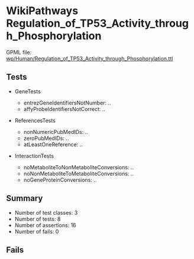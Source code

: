 # WikiPathways Regulation_of_TP53_Activity_through_Phosphorylation

GPML file: [wp/Human/Regulation_of_TP53_Activity_through_Phosphorylation.ttl](../wp/Human/Regulation_of_TP53_Activity_through_Phosphorylation.ttl)

## Tests

* GeneTests
    * entrezGeneIdentifiersNotNumber: ..
    * affyProbeIdentifiersNotCorrect: ..

* ReferencesTests
    * nonNumericPubMedIDs: ..
    * zeroPubMedIDs: ..
    * atLeastOneReference: ..

* InteractionTests
    * noMetaboliteToNonMetaboliteConversions: ..
    * noNonMetaboliteToMetaboliteConversions: ..
    * noGeneProteinConversions: ..

## Summary

* Number of test classes: 3
* Number of tests: 8
* Number of assertions: 16
* Number of fails: 0

## Fails

